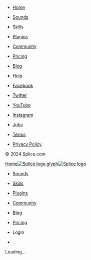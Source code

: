 * [Home](https://splice.com/)
* [Sounds](https://splice.com/sounds)
* [Skills](https://splice.com/skills)
* [Plugins](https://splice.com/plugins)
* [Community](https://splice.com/community)
* [Pricing](https://splice.com/splice-plans)

* [Blog](https://splice.com/blog)
* [Help](https://support.splice.com/hc/en-us)

* [Facebook](https://facebook.com/spliceofficial)
* [Twitter](https://twitter.com/splice)
* [YouTube](https://www.youtube.com/channel/UCb8xLPa5RP8TnCsU7E5ASKQ)
* [Instagram](https://www.instagram.com/splice/)

* [Jobs](https://splice.com/worklife)
* [Terms](https://splice.com/terms)
* [Privacy Policy](https://splice.com/privacy-policy)

© 2024 Splice.com

[Home![Splice logo glyph](https://splice-res.cloudinary.com/image/upload/f_auto,q_auto,w_21,dpr_1.0/app-assets/general/Logo-Logged-In-Light_3x.png)![Splice logo](https://splice-res.cloudinary.com/image/upload/f_auto,q_auto,w_99,dpr_1.0/app-assets/general/Logo-Lock-Up-Light_3x.png)](https://splice.com/)

* [Sounds](https://splice.com/features/sounds)
* [Skills](https://splice.com/skills)
* [Plugins](https://splice.com/plugins)
* [Community](https://splice.com/community)
* [Blog](https://splice.com/blog)
* [Pricing](https://splice.com/plans)

* Login
* 

Loading...